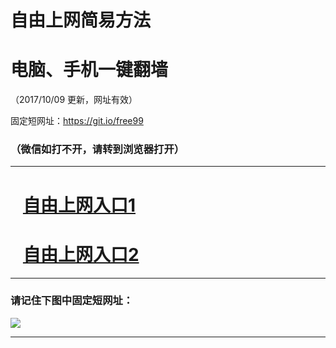 ﻿# 自由上网简易方法

# 电脑、手机一键翻墙

（2017/10/09 更新，网址有效）

固定短网址：https://git.io/free99

### （微信如打不开，请转到浏览器打开）


***





# &nbsp;&nbsp; <a href="http://ft170923744.fwq-tz-1001.info/fwqtz01.html?t=100900119068 " target="_blank">自由上网入口1</a>
# &nbsp;&nbsp; <a href="http://ft791331379.fwq-tz-1002.info/fwqtz02.html?t=100900119754 " target="_blank">自由上网入口2</a>
***

### 请记住下图中固定短网址：

<img src="https://s3-us-west-2.amazonaws.com/fwq-1001/yjfq-20170905okok.png" /> 


***

